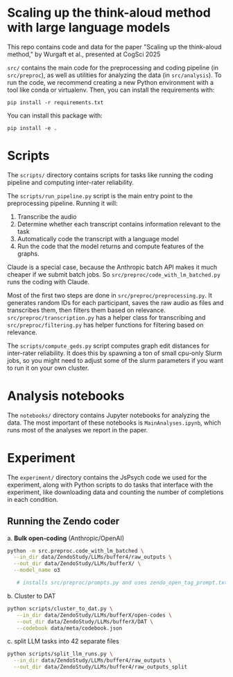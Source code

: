 # Scaling up the think-aloud method with large language models

This repo contains code and data for the paper "Scaling up the think-aloud method," by Wurgaft et al., presented at
CogSci 2025

`src/` contains the main code for the preprocessing and coding pipeline (in `src/preproc`), as well 
as utilities for analyzing the data (in `src/analysis`). To run the code, we recommend creating a
new Python environment with a tool like conda or virtualenv. Then, you can install the requirements
with:

```
pip install -r requirements.txt
```

You can install this package with:

```
pip install -e .
```

# Scripts

The `scripts/` directory contains scripts for tasks like running the coding pipeline and computing 
inter-rater reliability.

The `scripts/run_pipeline.py` script is the main entry point to the preprocessing pipeline. Running it will:

1. Transcribe the audio
2. Determine whether each transcript contains information relevant to the task
3. Automatically code the transcript with a language model
4. Run the code that the model returns and compute features of the graphs.

Claude is a special case, because the Anthropic batch API makes it much cheaper if we submit batch
jobs. So `src/preproc/code_with_lm_batched.py` runs the coding with Claude.

Most of the first two steps are done in `src/preproc/preprocessing.py`. It generates random IDs for each
participant, saves the raw audio as files and transcribes them, then filters them based on 
relevance. `src/preproc/transcription.py` has a helper class for transcribing and 
`src/preproc/filtering.py` has helper functions for filtering based on relevance.

The `scripts/compute_geds.py` script computes graph edit distances for inter-rater reliability.
It does this by spawning a ton of small cpu-only Slurm jobs, so you might need to adjust some of 
the slurm parameters if you want to run it on your own cluster.

# Analysis notebooks

The `notebooks/` directory contains Jupyter notebooks for analyzing the data. The most important of
these notebooks is `MainAnalyses.ipynb`, which runs most of the analyses we report in the paper. 

# Experiment

The `experiment/` directory contains the JsPsych code we used for the experiment, along with Python
scripts to do tasks that interface with the experiment, like downloading data and counting the
number of completions in each condition.

## Running the Zendo coder

a. **Bulk open-coding** (Anthropic/OpenAI)
```bash
python -m src.preproc.code_with_lm_batched \
  --in_dir data/ZendoStudy/LLMs/buffer4/raw_outputs \
  --out_dir data/ZendoStudy/LLMs/bufferX/ \
  --model_name o3

   # installs src/preproc/prompts.py and uses zendo_open_tag_prompt.txt
```

b. Cluster to DAT

```bash
python scripts/cluster_to_dat.py \
   --in_dir data/ZendoStudy/LLMs/bufferX/open-codes \
   --out_dir data/ZendoStudy/LLMs/bufferX/DAT \
   --codebook data/meta/codebook.json
```


c. split LLM tasks into 42 separate files
   
```bash
python scripts/split_llm_runs.py \
  --in_dir data/ZendoStudy/LLMs/buffer4/raw_outputs \
  --out_dir data/ZendoStudy/LLMs/buffer4/raw_outputs_split
```
